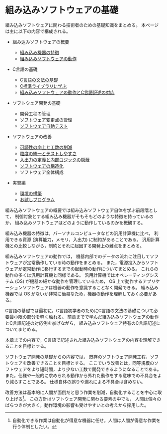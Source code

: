 # 組み込みソフトウェアの基礎
組み込みソフトウェアに関わる技術者のための基礎知識をまとめる。
本ページは主に以下の内容で構成される。

- 組み込みソフトウェアの概要
  - [組み込み機器の特徴](EmbeddedAndGeneralPurposeComputer.md)
  - [組み込みソフトウェアの動作](EnbeddedSoftwareAbstract.md)
- C言語の基礎
  - [C言語の文法の基礎](BasicC.md)
  - [C標準ライブラリに学ぶ](StandardLibrary.md)
  - [組み込みソフトウェアの動作とC言語記述の対応](SoftwareAndComputation.md)
- ソフトウェア開発の基礎
  - 開発工程の管理
  - [ソフトウェア変更点の管理](VersionControlSystem.md)
  - [ソフトウェア自動テスト](Testing.md)
- ソフトウェアの改善
  - [可読性の向上と工数の削減](ReadabilityAndCostReduction.md)
  - [粒度の統一とテストしやすさ](GranularityAndTestability.md)
  - [入出力の定義と内部ロジックの隠蔽](Interface.md)
  - [ソフトウェアの構造化](Structured.md)
  - ソフトウェア全体構成

- 実習編
  - [環境の構築](Install.md)
  - [お試しプログラム](HelloWorld.md)

組み込みソフトウェアの概要では組み込みソフトウェア自体を学ぶ前段階として，
制御対象とする組み込み機器がそもそもどのような特徴を持っているのか，
組み込みソフトウェアはどのように動作しているのかを概観する。

組み込み機器の特徴は，パーソナルコンピュータなどの汎用計算機に比べ，
利用できる資源 (演算能力，メモリ，入出力) に制約があることである。
汎用計算機との比較しながら，制約とそれに起因する開発上の難点をまとめる。

組み込みソフトウェアの動作では，
機器内部でのデータの流れに注目してソフトウェアが定常動作している時の動作をまとめる。
また，電源投入からソフトウェアが定常動作に移行するまでの起動時の動作についてまとめる。
これらの動作の多くは汎用計算機と同様である。
汎用計算機ではオペレーティングシステム (OS) が機器の細かな動作を管理しているため，
OS 上で動作するアプリケーションソフトウェアは機器の動作を意識することなく開発できる。
組み込み機器では OS がないか非常に簡易なため，機器の動作を理解しておく必要がある。

C言語の基礎では最初に，C言語初学者のためにC言語の文法の基礎について必要最小限の部分を軽く触れる。
前章までで学んだ組み込みソフトウェアの動作とC言語記述の対応例を挙げながら，
組み込みソフトウェア特有のC言語記述についてまとめる。

本章までの内容で，C言語で記述された組み込みソフトウェアの内容を理解できることを目標とする。

ソフトウェア開発の基礎からの内容では，
既存のソフトウェア開発工程，ソフトウェアを改善できることを目標とする。
ここでいう改善とは，同等規模のソフトウェアをより短時間，より少ない工数で開発できるようになることである。
また，仕様や一般的に求められる動作から外れた動作をする意味での不具合をより減らすことである。
仕様自体の誤りや漏れによる不具合は含めない。

改善方法は基本的に人間が面倒だと思う作業を削減，自動化することを中心に取り上げる[^Automation]。
この方針はソフトウェア開発に関わる要素の中でも，
人間は個々のばらつきが大きく，動作環境の影響も受けやすいとの考えから採用した。

[^Automation]: 自動化できる作業は自動化が得意な機器に任せ，人間は人間が得意な作業を行う体制としたい。


